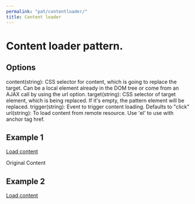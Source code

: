 ```yaml
---
permalink: "pat/contentloader/"
title: Content loader
---
```


# Content loader pattern.

## Options

content(string): CSS selector for content, which is going to replace the target. Can be a local element already in the DOM tree or come from an AJAX call by using the url option.
target(string): CSS selector of target element, which is being replaced. If it's empty, the pattern element will be replaced.
trigger(string): Event to trigger content loading. Defaults to "click"
url(string): To load content from remote resource. Use 'el' to use with anchor tag href.

## Example 1

<a href="#" class="pat-contentloader" data-pat-contentloader="content:#clexample1;target:#clexample1target;">Load content</a>
<div id="clexample1target">Original Content</div>
<div id="clexample1" style="display:none">Replaced Content</div>

## Example 2

<a href="#" class="pat-contentloader" data-pat-contentloader="url:/something.html;">Load content</a>

